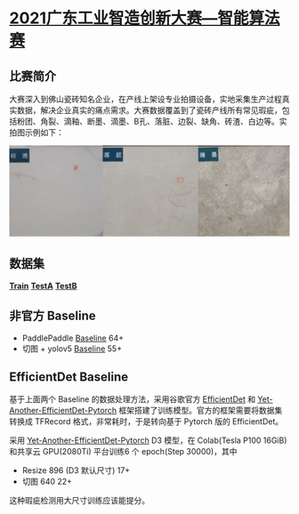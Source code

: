 # [2021广东工业智造创新大赛—智能算法赛](https://tianchi.aliyun.com/competition/entrance/531846/information)

## 比赛简介

大赛深入到佛山瓷砖知名企业，在产线上架设专业拍摄设备，实地采集生产过程真实数据，解决企业真实的痛点需求。大赛数据覆盖到了瓷砖产线所有常见瑕疵，包括粉团、角裂、滴釉、断墨、滴墨、B孔、落脏、边裂、缺角、砖渣、白边等。实拍图示例如下：

![img](./img/1.jpg)

## 数据集

**[Train](https://tianchi-competition.oss-cn-hangzhou.aliyuncs.com/531846/tile_round1_train_20201231.zip)**	**[TestA](https://tianchi-competition.oss-cn-hangzhou.aliyuncs.com/531846/tile_round1_testA_20201231.zip)**	[**TestB**](https://tianchi-competition.oss-cn-hangzhou.aliyuncs.com/531846/tile_round1_testB_20210128_2.zip)



## 非官方 Baseline

+ PaddlePaddle  [Baseline](https://aistudio.baidu.com/aistudio/projectdetail/1420200?shared=1) 64+
+ 切图 + yolov5 [Baseline](https://github.com/DLLXW/data-science-competition/tree/main/%E5%A4%A9%E6%B1%A0/2021%E5%B9%BF%E4%B8%9C%E5%B7%A5%E4%B8%9A%E6%99%BA%E9%80%A0%E5%88%9B%E6%96%B0%E5%A4%A7%E8%B5%9B) 55+ 



## EfficientDet Baseline

基于上面两个 Baseline 的数据处理方法，采用谷歌官方 [EfficientDet](https://github.com/google/automl/tree/master/efficientdet) 和 [Yet-Another-EfficientDet-Pytorch](https://github.com/zylo117/Yet-Another-EfficientDet-Pytorch) 框架搭建了训练模型。官方的框架需要将数据集转换成 TFRecord 格式，非常耗时，于是转向基于 Pytorch 版的 EfficientDet。

采用  [Yet-Another-EfficientDet-Pytorch](https://github.com/zylo117/Yet-Another-EfficientDet-Pytorch)  D3 模型，在 Colab(Tesla P100 16GiB) 和共享云 GPU(2080Ti) 平台训练6 个 epoch(Step 30000)，其中

+ Resize 896 (D3 默认尺寸) 17+ 
+ 切图 640 22+ 

这种瑕疵检测用大尺寸训练应该能提分。